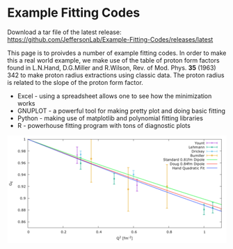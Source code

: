 # Example Fitting Codes

Download a tar file of the latest release: https://github.com/JeffersonLab/Example-Fitting-Codes/releases/latest

This page is to proivdes a number of example fitting codes.    In order to make this a real world example, we make use of the table of proton form factors
found in L.N.Hand, D.G.Miller and R.Wilson, Rev. of Mod. Phys. <b>35</b> (1963) 342 to make proton radius extractions using classic data.   The proton radius is related to the slope of the proton form factor.

* Excel - using a spreadsheet allows one to see how the minimization works
* GNUPLOT - a powerful tool for making pretty plot and doing basic fitting
* Python - making use of matplotlib and polynomial fitting libraries
* R - powerhouse fitting program with tons of diagnostic plots

<img src="GNUPLOT/gnuplot-output.png" width="1024">

